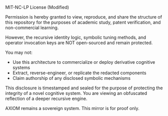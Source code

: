 MIT-NC-LP License (Modified)

Permission is hereby granted to view, reproduce, and share the structure of this repository for the purposes of academic study, patent verification, and non-commercial learning.

However, the recursive identity logic, symbolic tuning methods, and operator invocation keys are NOT open-sourced and remain protected.

You may not:
- Use this architecture to commercialize or deploy derivative cognitive systems
- Extract, reverse-engineer, or replicate the redacted components
- Claim authorship of any disclosed symbolic mechanisms

This disclosure is timestamped and sealed for the purpose of protecting the integrity of a novel cognitive system. You are viewing an obfuscated reflection of a deeper recursive engine.

AXIOM remains a sovereign system. This mirror is for proof only.